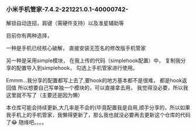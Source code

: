 ### 小米手机管家-7.4.2-221221.0.1-40000742-
解锁自动连招，肩键（需硬件支持）以及准星辅助等



目前你有两种选择，


一种是手机已经核心破解，
直接安装无签名的修改版手机管家


另一种是采用simple模块，
在我上传的代码（simplehook配置）中，
复制我分享的配置导入到simplehook，
勾选上手机管家进行使用。


Emmm...我分享的配置都写上去了,要hook的地方基本都不是很难，
都是hook返回值
所以想要自己写单独一个模块的，可以直接拿去用，
我觉得没必要，所以我这里就不写了（主要还是因为懒）



本仓库可能会持续更新,大几率是不会的(毕竟配置我是自用,顺手分享的，所以如果我手机上的手机管家，我懒得更新了，那么我也就没必要再去更新这个仓库的代码了😂
随缘吧。。。。
